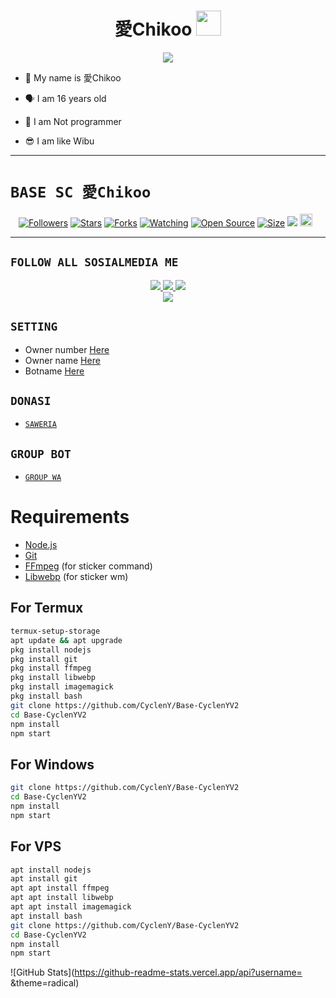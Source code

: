 <h1 align="center">愛Chikoo <img src="https://user-images.githubusercontent.com/1303154/88677602-1635ba80-d120-11ea-84d8-d263ba5fc3c0.gif" width="40px" alt=""><br></h1>
<p align="center">
<img src="https://i.ibb.co/kMNbw3m/chikoo.jpg" />
</p>

<p align="center">

- 👼 My name is 愛Chikoo

- 🗣️ I am 16 years old 

- 🔭 I am Not programmer
 
- 😎 I am like Wibu
</p>

------

# ```BASE SC 愛Chikoo```
<p align="center">
<a href="https://github.com/CyclenY/followers"><img title="Followers" src="https://img.shields.io/github/followers/CyclenY?color=red&style=flat-square"></a>
<a href="https://github.com/CyclenY/Base-CyclenYV2/stargazers/"><img title="Stars" src="https://img.shields.io/github/stars/CyclenY/Base-CyclenYV2?color=blue&style=flat-square"></a>
<a href="https://github.com/CyclenY/Base-CyclenYV2/network/members"><img title="Forks" src="https://img.shields.io/github/forks/CyclenY/Base-CyclenYV2?color=red&style=flat-square"></a>
<a href="https://github.com/CyclenY/Base-CyclenYV2/watchers"><img title="Watching" src="https://img.shields.io/github/watchers/CyclenY/Base-CyclenYV2?label=Watchers&color=blue&style=flat-square"></a>
<a href="https://github.com/CyclenY/Base-CyclenYV2"><img title="Open Source" src="https://badges.frapsoft.com/os/v2/open-source.svg?v=103"></a>
<a href="https://github.com/CyclenY/Base-CyclenYV2/"><img title="Size" src="https://img.shields.io/github/repo-size/CyclenY/Base-CyclenYV2?style=flat-square&color=green"></a>
<a href="https://hits.seeyoufarm.com"><img src="https://hits.seeyoufarm.com/api/count/incr/badge.svg?url=https%3A%2F%2Fgithub.com%2FCyclenY%2FBase-CyclenYV2&count_bg=%2379C83D&title_bg=%23555555&icon=probot.svg&icon_color=%2300FF6D&title=hits&edge_flat=false"/></a>
<a href="https://github.com/CyclenY/Base-CyclenYV2/graphs/commit-activity"><img height="20" src="https://img.shields.io/badge/Maintained%3F-yes-green.svg"></a>&nbsp;&nbsp;
</p>
<p align='center'>
    </p>

-------

## ```FOLLOW ALL SOSIALMEDIA ME```
<p align="center">
<a href="https://instagram.com/rifkyekaxyz"><img src="https://img.shields.io/badge/Instagram-E4405F?style=for-the-badge&logo=instagram&logoColor=white"/> 
<a href="https://wa.me/6281289682492"><img src="https://img.shields.io/badge/WhatsApp-25D366?style=for-the-badge&logo=whatsapp&logoColor=white" />
<a href="https://www.youtube.com/channel/UCEMlNO1Cv3OZ-AXOa-SEMzA"><img src="https://img.shields.io/badge/YouTube CyclenY-ff0000?style=for-the-badge&logo=youtube&logoColor=ff000000&link=https://www.youtube.com/channel/UCEMlNO1Cv3OZ-AXOa-SEMzA" /><br>
<a href="https://vt.tiktok.com/ZSe9gDbfR"><img src="https://img.shields.io/badge/Tiktok CyclenY-black?style=for-the-badge&logo=tiktok&logoColor=ff000000&link=https://tiktok.com/@im_chikoo" /></a>
</p>

## ```SETTING```

- Owner number [Here](https://github.com/CyclenY/Base-CyclenYV2/blob/src/setting.json#L4)
- Owner name [Here](https://github.com/CyclenY/Base-CyclenYV2/blob/src/setting.json#L13)
- Botname [Here](https://github.com/CyclenY/Base-CyclenYV2/blob/src/setting.json#L14)

## ```DONASI```

- [`SAWERIA`](https://saweria.co/ZeroYT7)

## ```GROUP BOT```

- [`GROUP WA`](https://chat.whatsapp.com/BM0HVJKYR2BI8JJUlQO2ue)

# Requirements
* [Node.js](https://nodejs.org/en/)
* [Git](https://git-scm.com/downloads)
* [FFmpeg](https://www.gyan.dev/ffmpeg/builds/) (for sticker command)
* [Libwebp](https://developers.google.com/speed/webp/download) (for sticker wm)

## For Termux
```bash
termux-setup-storage
apt update && apt upgrade
pkg install nodejs
pkg install git 
pkg install ffmpeg
pkg install libwebp 
pkg install imagemagick
pkg install bash
git clone https://github.com/CyclenY/Base-CyclenYV2
cd Base-CyclenYV2
npm install
npm start
```
## For Windows
```bash
git clone https://github.com/CyclenY/Base-CyclenYV2
cd Base-CyclenYV2
npm install
npm start
```
## For VPS
```bash
apt install nodejs 
apt install git 
apt apt install ffmpeg 
apt apt install libwebp 
apt apt install imagemagick
apt install bash
git clone https://github.com/CyclenY/Base-CyclenYV2
cd Base-CyclenYV2
npm install
npm start
```

 
 
 ![GitHub Stats](https://github-readme-stats.vercel.app/api?username=
 &theme=radical)
